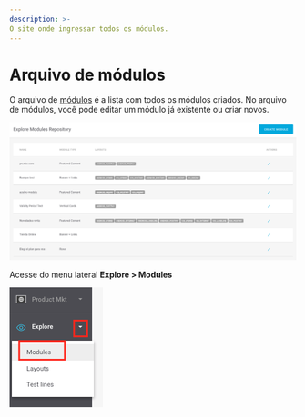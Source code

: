 ```yaml
---
description: >-
O site onde ingressar todos os módulos.
---
```


# Arquivo de módulos

O arquivo de [módulos](./) é a lista com todos os módulos criados. No arquivo de módulos, você pode editar um módulo já existente ou criar novos.

![](../.gitbook/assets/image%20%2864%29.png)

Acesse do menu lateral **Explore > Modules** 

![](../.gitbook/assets/image%20%2833%29.png)

